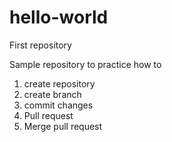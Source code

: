 # hello-world

First repository

Sample repository to practice how to
1. create repository
2. create branch
3. commit changes
4. Pull request
5. Merge pull request
